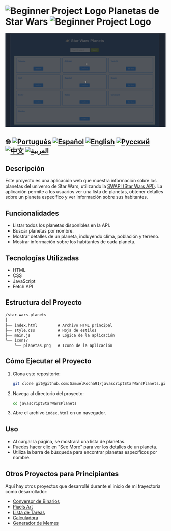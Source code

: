 # ![Beginner Project Logo](https://img.icons8.com/emoji/48/000000/star-emoji.png) Planetas de Star Wars ![Beginner Project Logo](https://img.icons8.com/emoji/48/000000/star-emoji.png)

![Demonstração de uso](./gifs/starWars.gif)

## 🌐 [![Português](https://img.shields.io/badge/Português-green)](https://github.com/SamuelRocha91/javascriptStarWarsPlanets/blob/main/README.md) [![Español](https://img.shields.io/badge/Español-yellow)](https://github.com/SamuelRocha91/javascriptStarWarsPlanets/blob/main/README_SP.MD) [![English](https://img.shields.io/badge/English-blue)](https://github.com/SamuelRocha91/javascriptStarWarsPlanets/blob/main/README_EN.MD) [![Русский](https://img.shields.io/badge/Русский-lightgrey)](https://github.com/SamuelRocha91/javascriptStarWarsPlanets/blob/main/README_язык.md) [![中文](https://img.shields.io/badge/中文-red)](https://github.com/SamuelRocha91/javascriptStarWarsPlanets/blob/main/README_华语.md) [![العربية](https://img.shields.io/badge/العربية-orange)](https://github.com/SamuelRocha91/javascriptStarWarsPlanets/blob/main/README_ar.md)

## Descripción

Este proyecto es una aplicación web que muestra información sobre los planetas del universo de Star Wars, utilizando la [SWAPI (Star Wars API)](https://swapi.dev/). La aplicación permite a los usuarios ver una lista de planetas, obtener detalles sobre un planeta específico y ver información sobre sus habitantes.

## Funcionalidades

- Listar todos los planetas disponibles en la API.
- Buscar planetas por nombre.
- Mostrar detalles de un planeta, incluyendo clima, población y terreno.
- Mostrar información sobre los habitantes de cada planeta.

## Tecnologías Utilizadas

- HTML
- CSS
- JavaScript
- Fetch API

## Estructura del Proyecto

```
/star-wars-planets
│
├── index.html         # Archivo HTML principal
├── style.css          # Hoja de estilos
├── main.js            # Lógica de la aplicación
└── icons/
    └── planetas.png   # Icono de la aplicación
```

## Cómo Ejecutar el Proyecto

1. Clona este repositorio:
   ```bash
   git clone git@github.com:SamuelRocha91/javascriptStarWarsPlanets.git
   ```
2. Navega al directorio del proyecto:
   ```bash
   cd javascriptStarWarsPlanets
   ```
3. Abre el archivo `index.html` en un navegador.

## Uso

- Al cargar la página, se mostrará una lista de planetas.
- Puedes hacer clic en "See More" para ver los detalles de un planeta.
- Utiliza la barra de búsqueda para encontrar planetas específicos por nombre.

## Otros Proyectos para Principiantes

Aquí hay otros proyectos que desarrollé durante el inicio de mi trayectoria como desarrollador:

- [Conversor de Binarios](https://github.com/SamuelRocha91/Bin2Dec/blob/main/README_es.md)
- [Pixels Art](https://github.com/SamuelRocha91/PixelsArt/blob/main/README_es.md)
- [Lista de Tareas](https://github.com/SamuelRocha91/TodoList/blob/main/README_es.md)
- [Calculadora](https://github.com/SamuelRocha91/calculator/blob/main/README_es.md)
- [Generador de Memes](https://github.com/SamuelRocha91/memeGenerator/blob/main/README_es.md)
```